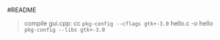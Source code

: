 #README

> compile gui.cpp: cc `pkg-config --cflags gtk+-3.0` hello.c -o hello `pkg-config --libs gtk+-3.0`